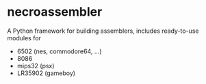 # necroassembler
A Python framework for building assemblers, includes ready-to-use modules for 

* 6502 (nes, commodore64, ...)
* 8086
* mips32 (psx)
* LR35902 (gameboy)
